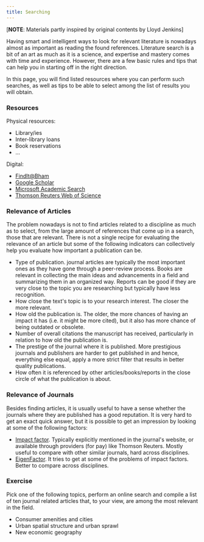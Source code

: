 ```yaml
---
title: Searching
---
```


[**NOTE**: Materials partly inspired by original contents by Lloyd Jenkins]

Having smart and intelligent ways to look for relevant literature is nowadays
almost as important as reading the found references. Literature search is a
bit of an art as much as it is a science, and expertise and mastery comes with
time and experience. However, there are a few basic rules and tips that can
help you in starting off in the right direction.

In this page, you will find listed resources where you can perform such
searches, as well as tips to be able to select among the list of results you
will obtain.

### Resources

Physical resources:

* Library/ies
* Inter-library loans
* Book reservations
* ...

Digital:

* [FindIt@Bham](https://intranet.birmingham.ac.uk/as/libraryservices/library/index.aspx)
* [Google Scholar](http://scholar.google.co.uk/)
* [Microsoft Academic Search](http://academic.research.microsoft.com/)
* [Thomson Reuters Web of Science](http://webofknowledge.com)

### Relevance of Articles

The problem nowadays is not to find articles related to a discipline as much
as to select, from the large amount of references that come up in a search,
those that are relevant. There is not a single recipe for evaluating the
relevance of an article but some of the following indicators can collectively
help you evaluate how important a publication can be.

* Type of publication. journal articles are typically the most important ones
  as they have gone through a peer-review process. Books are relevant in
  collecting the main ideas and advancements in a field and summarizing them
  in an organized way. Reports can be good if they are very close to the topic
  you are researching but typically have less recognition.
* How close the text's topic is to your research interest. The closer the
  more relevant.
* How old the publication is. The older, the more chances of having an impact
  it has (i.e. it might be more cited), but it also has more chance of being
  outdated or obsolete.
* Number of overall citations the manuscript has received, particularly in relation
  to how old the publication is.
* The prestige of the journal where it is published. More prestigious journals
  and publishers
  are harder to get published in and hence, everything else equal, apply a
  more strict filter that results in better quality publications.
* How often it is referenced by other articles/books/reports in the close circle of what the
  publication is about.

### Relevance of Journals

Besides finding articles, it is usually useful to have a sense whether the
journals where they are published has a good reputation. It is very hard to
get an exact quick answer, but it is possible to get an impression by looking
at some of the following factors:

* [Impact factor](https://en.wikipedia.org/wiki/Impact_factor). Typically
  explicitly mentioned in the journal's website, or available through
  providers (for pay) like Thomson Reuters. Mostly useful to compare with
  other similar journals, hard across disciplines.
* [EigenFactor](http://eigenfactor.org/). It tries to get at some of the
  problems of impact factors. Better to compare across disciplines.

### Exercise

Pick one of the following topics, perform an online search and compile a list
of ten journal related articles that, to your view, are among the most
relevant in the field.

* Consumer amenities and cities
* Urban spatial structure and urban sprawl
* New economic geography

